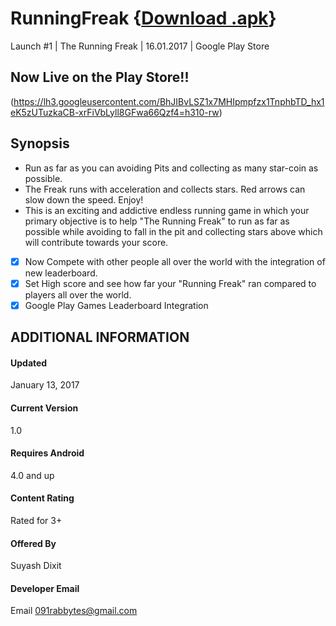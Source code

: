 # RunningFreak {[Download .apk]()}
Launch #1 | The Running Freak | 16.01.2017 | Google Play Store

## Now Live on the Play Store!!
(https://lh3.googleusercontent.com/BhJIBvLSZ1x7MHIpmpfzx1TnphbTD_hx1eK5zUTuzkaCB-xrFiVbLyll8GFwa66Qzf4=h310-rw)


## Synopsis
- Run as far as you can avoiding Pits and collecting as many star-coin as possible.
- The Freak runs with acceleration and collects stars. Red arrows can slow down the speed. Enjoy!
- This is an exciting and addictive endless running game in which your primary objective is to help "The Running Freak" to run as far as possible while avoiding to fall in the pit and collecting stars above which will contribute towards your score.
- [x] Now Compete with other people all over the world with the integration of new leaderboard.
- [x] Set High score and see how far your "Running Freak" ran compared to players all over the world.
- [x] Google Play Games Leaderboard Integration

## ADDITIONAL INFORMATION
#### Updated
January 13, 2017
 
#### Current Version
1.0
 
#### Requires Android
4.0 and up
 
#### Content Rating
Rated for 3+

#### Offered By
Suyash Dixit
 
#### Developer Email
Email 091rabbytes@gmail.com
